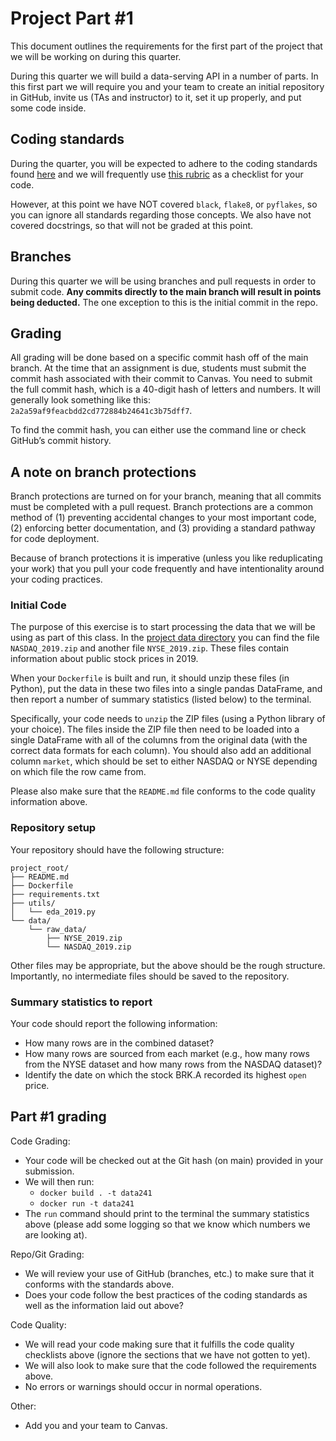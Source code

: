 # Project Part #1

This document outlines the requirements for the first part of the project that we will be working on during this quarter.

During this quarter we will build a data-serving API in a number of parts. In this first part we will require you and your team to create an initial repository in GitHub, invite us (TAs and instructor) to it, set it up properly, and put some code inside.

## Coding standards

During the quarter, you will be expected to adhere to the coding standards found [here](https://github.com/dsi-clinic/the-clinic/blob/main/coding-standards/coding-standards.md) and we will frequently use [this rubric](https://github.com/dsi-clinic/the-clinic/blob/main/rubrics/final-technical-cleanup.md) as a checklist for your code.

However, at this point we have NOT covered `black`, `flake8`, or `pyflakes`, so you can ignore all standards regarding those concepts. We also have not covered docstrings, so that will not be graded at this point.

## Branches

During this quarter we will be using branches and pull requests in order to submit code. **Any commits directly to the main branch will result in points being deducted.** The one exception to this is the initial commit in the repo.

## Grading

All grading will be done based on a specific commit hash off of the main branch. At the time that an assignment is due, students must submit the commit hash associated with their commit to Canvas. You need to submit the full commit hash, which is a 40-digit hash of letters and numbers. It will generally look something like this: `2a2a59af9feacbdd2cd772884b24641c3b75dff7`.

To find the commit hash, you can either use the command line or check GitHub’s commit history.

## A note on branch protections

Branch protections are turned on for your branch, meaning that all commits must be completed with a pull request. Branch protections are a common method of (1) preventing accidental changes to your most important code, (2) enforcing better documentation, and (3) providing a standard pathway for code deployment.

Because of branch protections it is imperative (unless you like reduplicating your work) that you pull your code frequently and have intentionality around your coding practices.

### Initial Code

The purpose of this exercise is to start processing the data that we will be using as part of this class. In the [project data directory](../project_data/) you can find the file `NASDAQ_2019.zip` and another file `NYSE_2019.zip`. These files contain information about public stock prices in 2019.

When your `Dockerfile` is built and run, it should unzip these files (in Python), put the data in these two files into a single pandas DataFrame, and then report a number of summary statistics (listed below) to the terminal.

Specifically, your code needs to `unzip` the ZIP files (using a Python library of your choice). The files inside the ZIP file then need to be loaded into a single DataFrame with all of the columns from the original data (with the correct data formats for each column). You should also add an additional column `market`, which should be set to either NASDAQ or NYSE depending on which file the row came from.

Please also make sure that the `README.md` file conforms to the code quality information above.

### Repository setup

Your repository should have the following structure:

```
project_root/
├── README.md
├── Dockerfile
├── requirements.txt
├── utils/
│   └── eda_2019.py
└── data/
    └── raw_data/
        ├── NYSE_2019.zip
        └── NASDAQ_2019.zip
```

Other files may be appropriate, but the above should be the rough structure. Importantly, no intermediate files should be saved to the repository.

### Summary statistics to report

Your code should report the following information:

* How many rows are in the combined dataset?
* How many rows are sourced from each market (e.g., how many rows from the NYSE dataset and how many rows from the NASDAQ dataset)?
* Identify the date on which the stock BRK.A recorded its highest `open` price.

## Part #1 grading

Code Grading:
  - Your code will be checked out at the Git hash (on main) provided in your submission.
  - We will then run:
    - `docker build . -t data241` 
    - `docker run -t data241`
  - The `run` command should print to the terminal the summary statistics above (please add some logging so that we know which numbers we are looking at).

Repo/Git Grading:
  - We will review your use of GitHub (branches, etc.) to make sure that it conforms with the standards above.
  - Does your code follow the best practices of the coding standards as well as the information laid out above?

Code Quality:
  - We will read your code making sure that it fulfills the code quality checklists above (ignore the sections that we have not gotten to yet).
  - We will also look to make sure that the code followed the requirements above.
  - No errors or warnings should occur in normal operations.

Other:
  - Add you and your team to Canvas.